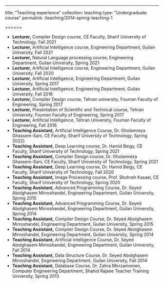 ---
title: "Teaching experience"
collection: teaching
type: "Undergraduate course"
permalink: /teaching/2014-spring-teaching-1

======
* <b>Lecturer,</b> Compiler Design course, CE Faculty, Sharif University of Technology, Fall 2021
* <b> Lecturer,</b> Artificial Intelligence course, Engineering Department, Guilan University, Fall 2021 
* <b> Lecturer,</b> Natural Language processing course, Engineering Department, Guilan University, Spring 2021
* <b>Lecturer,</b> Artificial Intelligence course, Engineering Department, Guilan University, Fall 2020
* <b>Lecturer,</b> Artificial Intelligence, Engineering Department, Guilan University, Spring 2017
* <b>Lecturer,</b> Artificial Intelligence, Engineering Department, Guilan University, Fall 2016
* <b>Lecturer,</b> Compiler Design course, Tehran university, Fouman Faculty of Engineering, Spring 2017
* <b>Lecturer,</b> Presentation of Scientific and Technical course, Tehran University, Fouman Faculty of Engineering, Spring 2017
* <b>Lecturer,</b> Artificial Intelligence, Tehran University, Fouman Faculty of Engineering, Fall 2016
* <b>Teaching Assistant,</b> Artificial Intelligence Course, Dr.  Gholamreza Ghassem-Sani, CE Faculty, Sharif University of Technology, Spring 2022}
* <b>Teaching Assistant,</b> Deep Learning course, Dr.  Hamid Beigy, CE Faculty, Sharif University of Technology, Spring 2021
* <b>Teaching Assistant,</b> Compiler Design course, Dr.  Gholamreza Ghassem-Sani, CE Faculty, Sharif University of Technology, Spring 2021
* <b>Teaching Assistant,</b> Deep Learning course, Dr.  Hamid Beigy, CE Faculty, Sharif University of Technology, Fall 2020
* <b>Teaching Assistant,</b> Image Processing course, Prof.  Shohreh Kasaei, CE Faculty, Sharif University of Technology, Spring 2020
* <b>Teaching Assistant,</b> Advanced Programming Course, Dr. Seyed Abolghasem Mirroshandel, Engineering Department, Guilan University, Spring 2015
* <b>Teaching Assistant,</b> Advanced Programming Course, Dr. Seyed Abolghasem Mirroshandel, Engineering Department, Guilan University,  Spring 2014
* <b>Teaching Assistant,</b> Compiler Design Course, Dr. Seyed Abolghasem Mirroshandel, Engineering Department, Guilan University, Spring 2015
* <b>Teaching Assistant,</b> Compiler Design Course, Dr. Seyed Abolghasem Mirroshandel, Engineering Department, Guilan University, Spring 2014
* <b>Teaching Assistant,</b> Artificial Intelligence Course, Dr. Seyed Abolghasem Mirroshandel, Engineering Department, Guilan University, Fall  2014
* <b>Teaching Assistant,</b> Data Structure Course, Dr. Seyed Abolghasem Mirroshandel, Engineering Department, Guilan University, Fall  2014
* <b>Teaching Assistant,</b>  Database Course, Dr. Zahra Mirrzamomen, Computer Engineering Department, Shahid Rajaee Teacher Training University, Spring 2013


	
	

